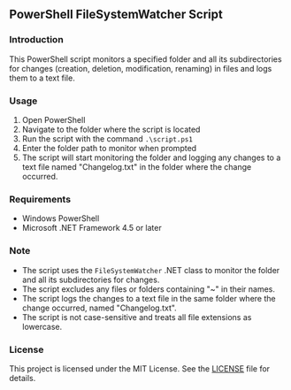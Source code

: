 ## PowerShell FileSystemWatcher Script

### Introduction

This PowerShell script monitors a specified folder and all its subdirectories for changes (creation, deletion, modification, renaming) in files and logs them to a text file.

### Usage

1. Open PowerShell
2. Navigate to the folder where the script is located
3. Run the script with the command `.\script.ps1`
4. Enter the folder path to monitor when prompted
5. The script will start monitoring the folder and logging any changes to a text file named "Changelog.txt" in the folder where the change occurred.

### Requirements

- Windows PowerShell
- Microsoft .NET Framework 4.5 or later

### Note

- The script uses the `FileSystemWatcher` .NET class to monitor the folder and all its subdirectories for changes.
- The script excludes any files or folders containing "~" in their names.
- The script logs the changes to a text file in the same folder where the change occurred, named "Changelog.txt".
- The script is not case-sensitive and treats all file extensions as lowercase.

### License

This project is licensed under the MIT License. See the [LICENSE](LICENSE) file for details.
